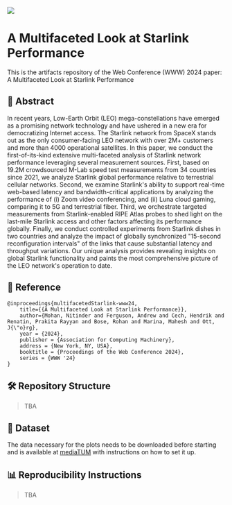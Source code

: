 [![](https://img.shields.io/badge/WWW'24-Paper-blue)]()

# A Multifaceted Look at Starlink Performance

This is the artifacts repository of the Web Conference (WWW) 2024 paper: A Multifaceted Look at Starlink Performance

## 📖 Abstract
In recent years, Low-Earth Orbit (LEO) mega-constellations have emerged as a promising network technology and have ushered in a new era for democratizing Internet access. The Starlink network from SpaceX stands out as the only consumer-facing LEO network with over 2M+ customers and more than 4000 operational satellites. In this paper, we conduct the first-of-its-kind extensive multi-faceted analysis of Starlink network performance leveraging several measurement sources. First, based on 19.2M crowdsourced M-Lab speed test measurements from 34 countries since 2021, we analyze Starlink global performance relative to terrestrial cellular networks. Second, we examine Starlink's ability to support real-time web-based latency and bandwidth-critical applications by analyzing the performance of (i) Zoom video conferencing, and (ii) Luna cloud gaming, comparing it to 5G and terrestrial fiber. Third, we orchestrate targeted measurements from Starlink-enabled RIPE Atlas probes to shed light on the last-mile Starlink access and other factors affecting its performance globally. Finally, we conduct controlled experiments from Starlink dishes in two countries and analyze the impact of globally synchronized "15-second reconfiguration intervals" of the links that cause substantial latency and throughput variations. Our unique analysis provides revealing insights on global Starlink functionality and paints the most comprehensive picture of the LEO network's operation to date.

## 📝 Reference 
```
@inproceedings{multifacetedStarlink-www24,
	title={{A Multifaceted Look at Starlink Performance}},
  	author={Mohan, Nitinder and Ferguson, Andrew and Cech, Hendrik and Renatin, Prakita Rayyan and Bose, Rohan and Marina, Mahesh and Ott, J{\"o}rg},
	year = {2024}, 
	publisher = {Association for Computing Machinery}, 
	address = {New York, NY, USA}, 
	booktitle = {Proceedings of the Web Conference 2024},
	series = {WWW '24}
}
```
## 🛠️ Repository Structure
> TBA

## 💾 Dataset

The data necessary for the plots needs to be downloaded before starting and is available at [mediaTUM]() with instructions on how to set it up. 

## 📊 Reproducibility Instructions
> TBA
